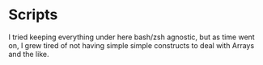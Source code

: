 # Scripts

I tried keeping everything under here bash/zsh agnostic, but as time went on, I grew tired of not having simple simple constructs to deal with Arrays and the like.
